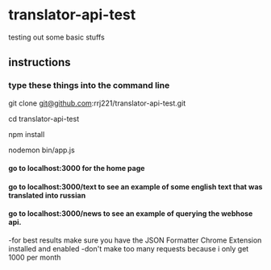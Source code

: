 # translator-api-test
testing out some basic stuffs

## instructions

### type these things into the command line

git clone git@github.com:rrj221/translator-api-test.git

cd translator-api-test

npm install

nodemon bin/app.js

#### go to localhost:3000 for the home page

#### go to localhost:3000/text to see an example of some english text that was translated into russian

#### go to localhost:3000/news to see an example of querying the webhose api. 
  -for best results make sure you have the JSON Formatter Chrome Extension installed and enabled
  -don't make too many requests because i only get 1000 per month


